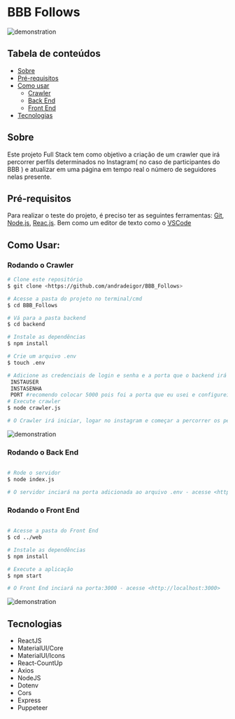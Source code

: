 # BBB Follows
![demonstration](https://media.giphy.com/media/WxJlZCf6OyNK7FBB7p/giphy.gif)
## Tabela de conteúdos

<!--ts-->
   * [Sobre](#sobre)
   * [Pré-requisitos](#pré-requisitos)
   * [Como usar](#como-usar)
      * [Crawler](#rodando-o-crawler)
      * [Back End](#rodando-o-back-end)
      * [Front End](#rodando-o-front-end)
   * [Tecnologias](#tecnologias)
<!--te-->

## Sobre
Este projeto Full Stack tem como objetivo a criação de um crawler que irá percorrer
perfils determinados no Instagram( no caso de participantes do BBB ) e atualizar em
uma página em tempo real o número de seguidores nelas presente.

## Pré-requisitos

Para realizar o teste do projeto, é preciso ter as seguintes ferramentas:
[Git](https://git-scm.com), [Node.js](https://nodejs.org/en/), [Reac.js](https://reactjs.org/). 
Bem como um editor de texto como o [VSCode](https://code.visualstudio.com/)

## Como Usar:

### Rodando o Crawler

```bash
# Clone este repositório
$ git clone <https://github.com/andradeigor/BBB_Follows>

# Acesse a pasta do projeto no terminal/cmd
$ cd BBB_Follows

# Vá para a pasta backend
$ cd backend

# Instale as dependências
$ npm install

# Crie um arquivo .env
$ touch .env  

# Adicione as credenciais de login e senha e a porta que o backend irá rodar com as alias de:
 INSTAUSER
 INSTASENHA
 PORT #recomendo colocar 5000 pois foi a porta que eu usei e configurei o front para fazer o request
# Execute crawler
$ node crawler.js

# O Crawler irá iniciar, logar no instagram e começar a percorrer os perfils
```
![demonstration](https://media.giphy.com/media/bOInJcMLu8xyaZhQF3/giphy.gif)

### Rodando o Back End

```bash

# Rode o servidor 
$ node index.js

# O servidor inciará na porta adicionada ao arquivo .env - acesse <http://localhost:PORT>
```
### Rodando o Front End

```bash

# Acesse a pasta do Front End
$ cd ../web

# Instale as dependências
$ npm install

# Execute a aplicação
$ npm start

# O Front End inciará na porta:3000 - acesse <http://localhost:3000>
```
![demonstration](https://media.giphy.com/media/WxJlZCf6OyNK7FBB7p/giphy.gif)
## Tecnologias

* ReactJS
* MaterialUI/Core
* MaterialUI/Icons
* React-CountUp
* Axios
* NodeJS
* Dotenv
* Cors
* Express
* Puppeteer
